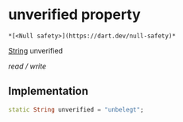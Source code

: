 


# unverified property




    *[<Null safety>](https://dart.dev/null-safety)*


[String](https://api.flutter.dev/flutter/dart-core/String-class.html) unverified
  
_read / write_






## Implementation

```dart
static String unverified = "unbelegt";


```







